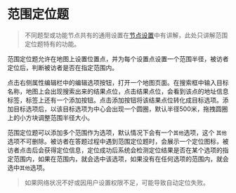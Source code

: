 # 范围定位题

> 不同题型或功能节点共有的通用设置在[节点设置](../node-setting/concept.md)中有讲解，此处只讲解范围定位题特有的功能。

范围定位题允许在地图上设置位置点，并为每个设置点设置一个范围半径，被访者定位后，判断被访者是否在指定范围内。

点击右侧属性编辑栏中的编辑选项按钮，打开一个地图页面。在搜索框中输入目标名称，地图上会出现搜索出来的结果点位，点击结果点位，会看到该点的地址信息标签，标签上还有一个添加按钮。点击添加按钮将该结果点位转化成目标选项。添加目标选项后，以该目标选项为中心会出现一个圆圈，默认半径500米，拖拽圆圈上的小方块调整范围半径大小。

范围定位题可以添加多个范围作为选项，默认情况下会有一个`其他`选项，这个 `其他`选项不可删除。被访者在答题过程中遇到范围定位题时，会展示一个定位图标，被访者点击后会获得定位信息，定位成功后系统会检测定位结果是否在某个选项的指定范围内，如果在范围内，就会选中该选项，如果没有在任何选项的范围内，就会选中`其他`选项。

> 如果网络状况不好或因用户设置权限不足，可能导致自动定位失败。
